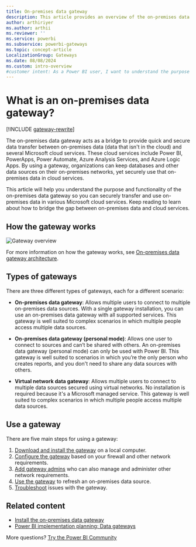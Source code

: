 ```yaml
---
title: On-premises data gateway
description: This article provides an overview of the on-premises data gateway and its functionality in Microsoft cloud services.
author: arthiriyer
ms.author: arthii
ms.reviewer: ''
ms.service: powerbi
ms.subservice: powerbi-gateways
ms.topic: concept-article
LocalizationGroup: Gateways
ms.date: 08/08/2024
ms.custom: intro-overview
#customer intent: As a Power BI user, I want to understand the purpose and functionality of the on-premises data gateway so that I can securely transfer and use on-premises data in various Microsoft cloud services.
---
```


# What is an on-premises data gateway?

[!INCLUDE [gateway-rewrite](../includes/gateway-rewrite.md)]

The on-premises data gateway acts as a bridge to provide quick and secure data transfer between on-premises data (data that isn't in the cloud) and several Microsoft cloud services. These cloud services include Power BI, PowerApps, Power Automate, Azure Analysis Services, and Azure Logic Apps. By using a gateway, organizations can keep databases and other data sources on their on-premises networks, yet securely use that on-premises data in cloud services.

This article will help you understand the purpose and functionality of the on-premises data gateway so you can securely transfer and use on-premises data in various Microsoft cloud services. Keep reading to learn about how to bridge the gap between on-premises data and cloud services.

## How the gateway works

![Gateway overview](media/service-gateway-onprem/on-premises-data-gateway.png)

For more information on how the gateway works, see [On-premises data gateway architecture](/data-integration/gateway/service-gateway-onprem-indepth).

## Types of gateways

There are three different types of gateways, each for a different scenario:

* **On-premises data gateway**: Allows multiple users to connect to multiple on-premises data sources. With a single gateway installation, you can use an on-premises data gateway with all supported services. This gateway is well suited to complex scenarios in which multiple people access multiple data sources.

* **On-premises data gateway (personal mode)**: Allows one user to connect to sources and can’t be shared with others. An on-premises data gateway (personal mode) can only be used with Power BI. This gateway is well suited to scenarios in which you’re the only person who creates reports, and you don't need to share any data sources with others.

* **Virtual network data gateway**: Allows multiple users to connect to multiple data sources secured using virtual networks. No installation is required because it's a Microsoft managed service. This gateway is well suited to complex scenarios in which multiple people access multiple data sources.

## Use a gateway

There are five main steps for using a gateway:

1. [Download and install the gateway](/data-integration/gateway/service-gateway-install) on a local computer.
1. [Configure the gateway](/data-integration/gateway/service-gateway-app) based on your firewall and other network requirements.
1. [Add gateway admins](/data-integration/gateway/service-gateway-manage) who can also manage and administer other network requirements.
1. [Use the gateway](service-gateway-sql-tutorial.md) to refresh an on-premises data source.
1. [Troubleshoot](service-gateway-onprem-tshoot.md) issues with the gateway.

## Related content

* [Install the on-premises data gateway](/data-integration/gateway/service-gateway-install)
* [Power BI implementation planning: Data gateways](../guidance/powerbi-implementation-planning-data-gateways.md)

More questions? [Try the Power BI Community](https://community.powerbi.com/)
